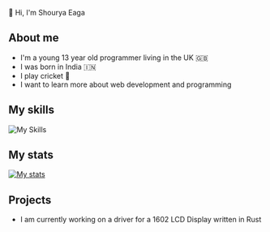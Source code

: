 👋 Hi, I'm Shourya Eaga

## About me
- I'm a young 13 year old programmer living in the UK 🇬🇧
- I was born in India 🇮🇳
- I play cricket 🏏
- I want to learn more about web development and programming

## My skills
![My Skills](https://skillicons.dev/icons?i=js,html,css,rust,postgres,docker,linux,vscode,git)

## My stats
[![My stats](https://github-readme-stats.vercel.app/api?username=shouryaeaga&theme=dracula)](https://github.com/anuraghazra/github-readme-stats)

## Projects
- I am currently working on a driver for a 1602 LCD Display written in Rust
